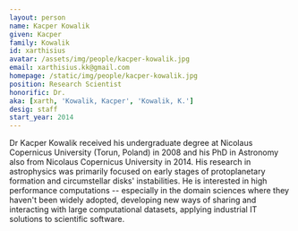 ```yaml
---
layout: person
name: Kacper Kowalik
given: Kacper
family: Kowalik
id: xarthisius
avatar: /assets/img/people/kacper-kowalik.jpg
email: xarthisius.kk@gmail.com
homepage: /static/img/people/kacper-kowalik.jpg
position: Research Scientist
honorific: Dr.
aka: [xarth, 'Kowalik, Kacper', 'Kowalik, K.']
desig: staff
start_year: 2014
---
```


Dr Kacper Kowalik received his undergraduate degree at Nicolaus
Copernicus University (Torun, Poland) in 2008 and his PhD in Astronomy
also from Nicolaus Copernicus University in 2014. His research in
astrophysics was primarily focused on early stages of protoplanetary
formation and circumstellar disks' instabilities. He is interested in
high performance computations -- especially in the domain sciences
where they haven't been widely adopted, developing new ways of sharing
and interacting with large computational datasets, applying industrial
IT solutions to scientific software.
